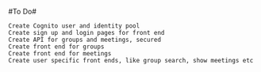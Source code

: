 #To Do#

    Create Cognito user and identity pool
    Create sign up and login pages for front end
    Create API for groups and meetings, secured
    Create front end for groups
    Create front end for meetings
    Create user specific front ends, like group search, show meetings etc
